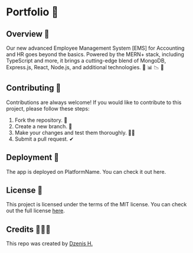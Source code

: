 # Portfolio  💬

## Overview 👀
Our new advanced Employee Management System [EMS] for Accounting and HR goes beyond the basics. Powered by the MERN+ stack, including TypeScript and more, it brings a cutting-edge blend of MongoDB, Express.js, React, Node.js, and additional technologies. 🚀 📊 📉 📆

## Contributing 🤝

Contributions are always welcome! If you would like to contribute to this project, please follow these steps:

1. Fork the repository. 🍴
2. Create a new branch. 🌵
3. Make your changes and test them thoroughly. 👨‍💻
4. Submit a pull request. ✔

## Deployment 🚀

The app is deployed on PlatformName. You can check it out here.

## License 📑

This project is licensed under the terms of the MIT license. You can check out the full license [here](https://docs.google.com/document/d/11WK7tVoTFRMcWCuGZQCRWxEsDUEJ_6ArtfV-NjWcBCU/edit).

## Credits 👨🏻‍💻

This repo was created by [Dzenis H.](https://dzenis.tech/)

